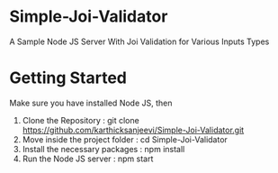 # Simple-Joi-Validator
A Sample Node JS Server With Joi Validation for Various Inputs Types

# Getting Started

Make sure you have installed Node JS, then

1) Clone the Repository :
git clone https://github.com/karthicksanjeevi/Simple-Joi-Validator.git
2) Move inside the project folder :
cd Simple-Joi-Validator
3) Install the necessary packages :
npm install
4) Run the Node JS server :
npm start

